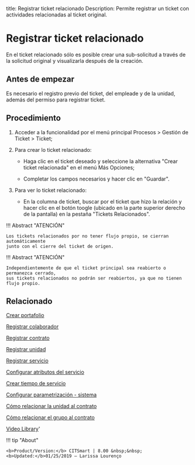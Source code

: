 title:  Registrar ticket relacionado 
Description: Permite registrar un ticket con actividades relacionadas al ticket original.
# Registrar ticket relacionado

En el ticket relacionado sólo es posible crear una sub-solicitud a través de la solicitud original y visualizarla después de la creación.

Antes de empezar
----------------

Es necesario el registro previo del ticket, del empleade y de la unidad, además
del permiso para registrar ticket.

Procedimiento
-------------

1.  Acceder a la funcionalidad por el menú principal Procesos \> Gestión de
    Ticket \> Ticket;

2.  Para crear lo ticket relacionado:

    -   Haga clic en el ticket deseado y seleccione la alternativa "Crear
        ticket relacionada" en el menú Más Opciones;

    -   Completar los campos necesarios y hacer clic en "Guardar".

3.  Para ver lo ticket relacionado:

    -   En la columna de ticket, buscar por el ticket que hizo la relación y 
        hacer clic en el botón toogle (ubicado en la parte superior derecho
        de la pantalla) en la pestaña "Tickets Relacionados".


!!! Abstract "ATENCIÓN"

    Los tickets relacionados por no tener flujo propio, se cierran automáticamente 
    junto con el cierre del ticket de origen.
    
!!! Abstract "ATENCIÓN"

    Independientemente de que el ticket principal sea reabierto o permanezca cerrado, 
    sus tickets relacionados no podrán ser reabiertos, ya que no tienen flujo propio.

Relacionado
-----------

[Crear portafolio](/es-es/citsmart-platform-8/processes/portfolio-and-catalog/use/create-the-portfolio.html)

[Registrar colaborador](/es-es/citsmart-platform-8/initial-settings/access-settings/user/register-employee.html)

[Registrar contrato](/es-es/citsmart-platform-8/additional-features/contract-management/use/register-contract.html)

[Registrar unidad](/es-es/citsmart-platform-8/platform-administration/region-and-language/register-unit.html)

[Registrar servicio](/es-es/citsmart-platform-8/processes/portfolio-and-catalog/use/register-a-service.html)

[Configurar atributos del servicio](/es-es/citsmart-platform-8/processes/portfolio-and-catalog/use/configure-services-attributes.html)

[Crear tiempo de servicio](/es-es/citsmart-platform-8/processes/service-level/configuration/create-time-attendance.html)

[Configurar parametrización - sistema](/es-es/citsmart-platform-8/platform-administration/parameters-list/configure-parametrization-system.html)

[Cómo relacionar la unidad al contrato](/es-es/citsmart-platform-8/processes/tickets/configuration/relate-unit-to-contract.html)

[Cómo relacionar el grupo al contrato](/es-es/citsmart-platform-8/processes/tickets/configuration/relate-group-to-contract.html)

<i class='fa fa-youtube-play  fa-2x' style='color:#97ce17;vertical-align: middle;'> </i> [Video Library](https://www.youtube.com/playlist?list=PLB5qK2uzf2ROfIFL9F-3s-gomHNzudBEy)'

!!! tip "About"

    <b>Product/Version:</b> CITSmart | 8.00 &nbsp;&nbsp;
    <b>Updated:</b>01/25/2019 – Larissa Lourenço

